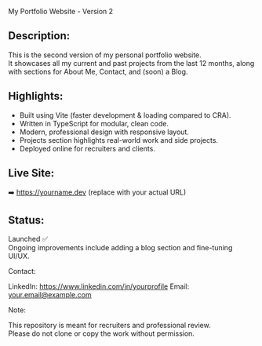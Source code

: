 
 My Portfolio Website - Version 2

Description:
------------
This is the second version of my personal portfolio website.  
It showcases all my current and past projects from the last 12 months, 
along with sections for About Me, Contact, and (soon) a Blog.

Highlights:
-----------
- Built using Vite (faster development & loading compared to CRA).
- Written in TypeScript for modular, clean code.
- Modern, professional design with responsive layout.
- Projects section highlights real-world work and side projects.
- Deployed online for recruiters and clients.

Live Site:
----------
➡️ https://yourname.dev  (replace with your actual URL)

Status:
-------
Launched ✅  
Ongoing improvements include adding a blog section and fine-tuning UI/UX.

Contact:

LinkedIn: https://www.linkedin.com/in/yourprofile
Email: your.email@example.com

Note:

This repository is meant for recruiters and professional review.  
Please do not clone or copy the work without permission.


